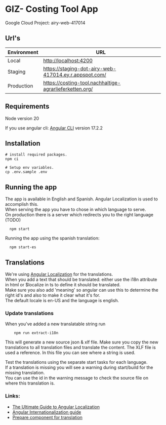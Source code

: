 # GIZ- Costing Tool App

Google Cloud Project: airy-web-417014

## Url's

| Environment | URL                                                        |
| ----------- | ---------------------------------------------------------- |
| Local       | <http://localhost:4200>                                    |
| Staging     | <https://staging-dot-airy-web-417014.ey.r.appspot.com/> |
| Production  | <https://costing-tool.nachhaltige-agrarlieferketten.org/>  |


## Requirements

Node version 20

If you use angular cli:
[Angular CLI](https://github.com/angular/angular-cli) version 17.2.2

## Installation

```
# install required packages.
npm ci

# Setup env variables.
cp .env.sample .env

```

## Running the app

The app is available in English and Spanish. Angular Localization is used to accomplish this.  
When serving the app you have to chose in which language to serve.  
On production there is a server which redirects you to the right language (TODO)

```
  npm start
```

Running the app using the spanish translation:

```
  npm start-es
```

## Translations

We're using [Angular Localization](https://angular.io/guide/i18n-overview) for the translations.  
When you add a text that should be translated: either use the i18n attribute in html or $localize in ts to define it should be translated.  
Make sure you also add 'meaning' so angular can use this to determine the right id's and also to make it clear what it's for.  
The default locale is en-US and the language is english.

### Update translations

When you've added a new translatable string run

```
    npm run extract-i18n
```

This will generate a new source json & xlf file. Make sure you copy the new translations to all translation files and translate the content.
The XLF file is used a reference. In this file you can see where a string is used.

Test the translations using the separate start tasks for each language.  
If a translation is missing you will see a warning during start/build for the missing translation.  
You can use the id in the warning message to check the source file on where this translation is.

### Links:

-   [The Ultimate Guide to Angular Localization](https://phrase.com/blog/posts/angular-localization-i18n/)
-   [Angular Internationalization guide](https://angular.io/guide/i18n-overview)
-   [Prepare component for translation](https://angular.io/guide/i18n-common-prepare)
